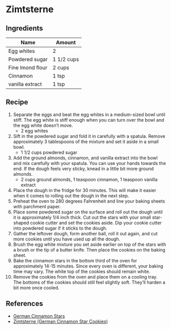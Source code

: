 # Zimtsterne

## Ingredients

| Name             | Amount     |
| ---------------- | ---------- |
| Egg whites       | 2          |
| Powdered sugar   | 1 1/2 cups |
| Fine lmond flour | 2 cups     |
| Cinnamon         | 1 tsp      |
| vanilla extract  | 1 tsp      |

## Recipe

1. Separate the eggs and beat the egg whites in a medium-sized bowl until stiff. The egg white is stiff enough when you can turn over the bowl and the egg white doesn’t move.
   - 2 egg whites
2. Sift in the powdered sugar and fold it in carefully with a spatula. Remove approximately 3 tablespoons of the mixture and set it aside in a small bowl.
   - 1 1/2 cups powdered sugar
3. Add the ground almonds, cinnamon, and vanilla extract into the bowl and mix carefully with your spatula. You can use your hands towards the end. If the dough feels very sticky, knead in a little bit more ground almonds.
   - 2 cups ground almonds, 1 teaspoon cinnamon, 1 teaspoon vanilla extract
4. Place the dough in the fridge for 30 minutes. This will make it easier when it comes to rolling out the dough in the next step.
5. Preheat the oven to 280 degrees Fahrenheit and line your baking sheets with parchment paper.
6. Place some powdered sugar on the surface and roll out the dough until it is approximately 1/4 inch thick. Cut out the stars with your small star-shaped cookie cutter and set the cookies aside. Dip your cookie cutter into powdered sugar if it sticks to the dough.
7. Gather the leftover dough, form another ball, roll it out again, and cut more cookies until you have used up all the dough.
8. Brush the egg white mixture you set aside earlier on top of the stars with a brush or the tip of a butter knife. Then place the cookies on the baking sheet.
9. Bake the cinnamon stars in the bottom third of the oven for approximately 14-15 minutes. Since every oven is different, your baking time may vary. The white top of the cookies should remain white.
10. Remove the cookies from the oven and place them on a cooling tray. The bottoms of the cookies should still feel slightly soft. They’ll harden a bit more once cooled.

## References

- [German Cinnamon Stars](https://web.archive.org/web/20231130051416/https://www.recipesfromeurope.com/german-cinnamon-stars/)
- [Zimtsterne (German Cinnamon Star Cookies)](https://web.archive.org/web/20230628123805/https://www.daringgourmet.com/zimtsterne-german-cinnamon-star-cookies/#recipe)
